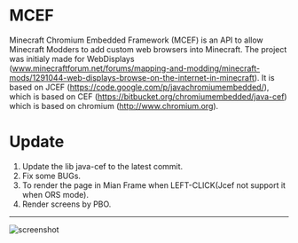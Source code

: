 # MCEF
Minecraft Chromium Embedded Framework (MCEF) is an API to allow Minecraft Modders to add custom web browsers into Minecraft.
The project was initialy made for WebDisplays (www.minecraftforum.net/forums/mapping-and-modding/minecraft-mods/1291044-web-displays-browse-on-the-internet-in-minecraft).
It is based on JCEF (https://code.google.com/p/javachromiumembedded/), which is based on CEF (https://bitbucket.org/chromiumembedded/java-cef) which is based on chromium (http://www.chromium.org).

# Update
1. Update the lib java-cef to the latest commit.
2. Fix some BUGs.
3. To render the page in Mian Frame when LEFT-CLICK(Jcef not support it when ORS mode).
4. Render screens by PBO.


----
![screenshot](https://gitee.com/nowandfuture/Pic/raw/master/img/20210529031311.jpg)


